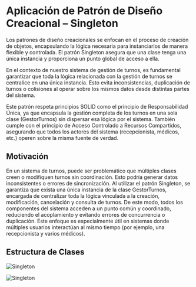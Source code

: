 
# Aplicación de Patrón de Diseño Creacional – Singleton
Los patrones de diseño creacionales se enfocan en el proceso de creación de objetos, encapsulando la lógica necesaria para instanciarlos de manera flexible y controlada. El patrón Singleton asegura que una clase tenga una única instancia y proporciona un punto global de acceso a ella.

En el contexto de nuestro sistema de gestión de turnos, es fundamental garantizar que toda la lógica relacionada con la gestión de turnos se centralice en una única instancia. Esto evita inconsistencias, duplicación de turnos o colisiones al operar sobre los mismos datos desde distintas partes del sistema.

Este patrón respeta principios SOLID como el principio de Responsabilidad Única, ya que encapsula la gestión completa de los turnos en una  sola clase (GestorTurnos) sin dispersar esa lógica por el sistema. También cumple con el principio de Acceso Controlado a Recursos Compartidos, asegurando que todos los actores del sistema (recepcionista, médicos, etc.) operen sobre la misma fuente de verdad.


## Motivación
En un sistema de turnos, puede ser problemático que múltiples clases creen o modifiquen turnos sin coordinación. Esto podría generar datos inconsistentes o errores de sincronización.
Al utilizar el patrón Singleton, se garantiza que exista una única instancia de la clase GestorTurnos, encargada de centralizar toda la lógica vinculada a la creación, modificación, cancelación y consulta de turnos.
De este modo, todos los componentes del sistema acceden a un punto común y coordinado, reduciendo el acoplamiento y evitando errores de concurrencia o duplicación.
Este enfoque es especialmente útil en sistemas donde múltiples usuarios interactúan al mismo tiempo (por ejemplo, una recepcionista y varios médicos).

## Estructura de Clases
![Singleton](https://drive.google.com/file/d/1FAOxV1BouHRgWNHyYu3o4kwVSGTVHf3t/view?usp=sharing)


![Singleton](https://github.com/user-attachments/assets/f7ab52b7-abc8-4878-95c8-db3d680777fd)

